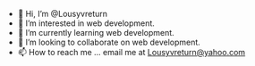 - 👋 Hi, I’m @Lousyvreturn
- 👀 I’m interested in web development.
- 🌱 I’m currently learning web development.
- 💞️ I’m looking to collaborate on web development.
- 📫 How to reach me ... email me at Lousyvreturn@yahoo.com

<!---
Lousyvreturn/Lousyvreturn is a ✨ special ✨ repository because its `README.md` (this file) appears on your GitHub profile.
You can click the Preview link to take a look at your changes.
--->
